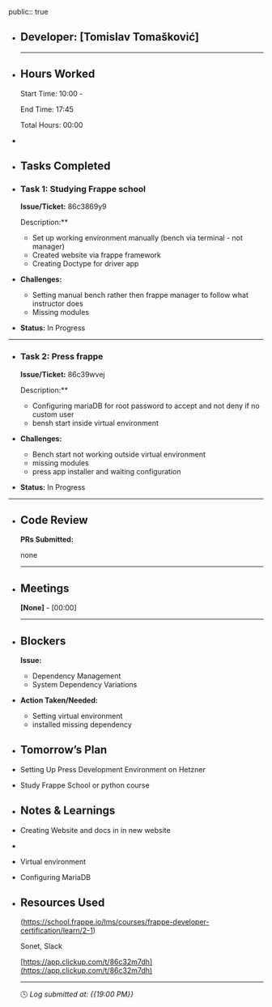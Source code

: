 public:: true

- ## Developer: [Tomislav Tomašković]
  
  ---
- ## Hours Worked
  
  Start Time: 10:00 - 
  
  End Time: 17:45
  
  Total Hours: 00:00
-
- ## Tasks Completed
- ### Task 1:  Studying Frappe school
  
  **Issue/Ticket:** 86c3869y9
  
  Description:**
	- Set up working environment manually (bench via terminal - not manager)
	- Created website via frappe framework
	- Creating Doctype for driver app
- **Challenges:**
	- Setting manual bench rather then frappe manager to follow what instructor does
	- Missing modules
- **Status:**  In Progress
- ---
- ### Task 2:  Press frappe
  
  **Issue/Ticket:** 86c39wvej
  
  Description:**
	- Configuring mariaDB for root password to accept and not deny if no custom user
	- bensh start inside virtual environment
- **Challenges:**
	- Bench start not working outside virtual environment
	- missing modules
	- press app installer and waiting configuration
- **Status:**  In Progress
- ---
- ## Code Review
  
  **PRs Submitted:**
  
  none
  
  ---
- ## Meetings
  
  **[None]** - [00:00]
  
  ---
- ## Blockers
  
  **Issue:**
	- Dependency Management
	- System Dependency Variations
- **Action Taken/Needed:**
	- Setting virtual environment
	- installed missing dependency
- ## Tomorrow’s Plan
- Setting Up Press Development Environment on Hetzner
- Study Frappe School or python course
- ## Notes & Learnings
- Creating Website and docs in in new website
-
- Virtual environment
- Configuring MariaDB
- ## Resources Used
  
  (https://school.frappe.io/lms/courses/frappe-developer-certification/learn/2-1)
  
  Sonet, Slack
  
  [https://app.clickup.com/t/86c32m7dh](https://app.clickup.com/t/86c32m7dh)
  
  ---
  
  🕓 *Log submitted at: {{19:00 PM}}*